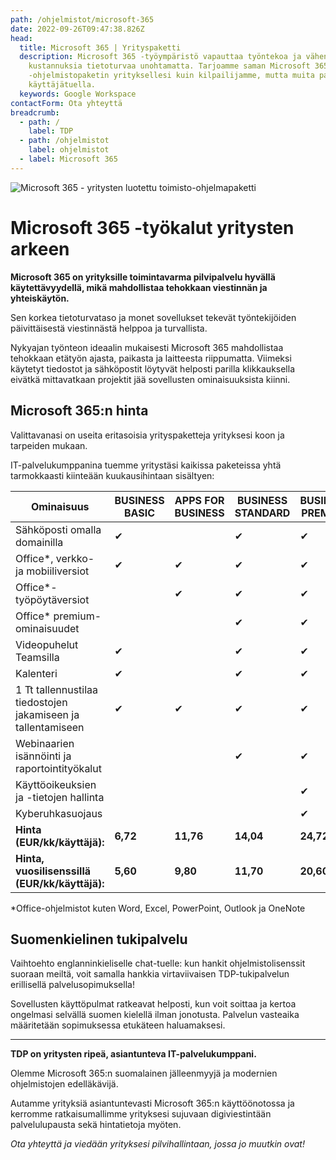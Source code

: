 ```yaml
---
path: /ohjelmistot/microsoft-365
date: 2022-09-26T09:47:38.826Z
head:
  title: Microsoft 365 | Yrityspaketti
  description: Microsoft 365 -työympäristö vapauttaa työntekoa ja vähentää
    kustannuksia tietoturvaa unohtamatta. Tarjoamme saman Microsoft 365
    -ohjelmistopaketin yrityksellesi kuin kilpailijamme, mutta muita paremmalla
    käyttäjätuella.
  keywords: Google Workspace
contactForm: Ota yhteyttä
breadcrumb:
  - path: /
    label: TDP
  - path: /ohjelmistot
    label: ohjelmistot
  - label: Microsoft 365
---
```

![Microsoft 365 - yritysten luotettu toimisto-ohjelmapaketti](/assets/365-tinified.jpg "Microsoft 365")

# Microsoft 365 -työkalut yritysten arkeen

**Microsoft 365 on yrityksille toimintavarma pilvipalvelu hyvällä käytettävyydellä, mikä mahdollistaa tehokkaan viestinnän ja yhteiskäytön.** 

Sen korkea tietoturvataso ja monet sovellukset tekevät työntekijöiden päivittäisestä viestinnästä helppoa ja turvallista. 

Nykyajan työnteon ideaalin mukaisesti Microsoft 365 mahdollistaa tehokkaan etätyön ajasta, paikasta ja laitteesta riippumatta. Viimeksi käytetyt tiedostot ja sähköpostit löytyvät helposti parilla klikkauksella eivätkä mittavatkaan projektit jää sovellusten ominaisuuksista kiinni.

## Microsoft 365:n hinta

Valittavanasi on useita eritasoisia yrityspaketteja yrityksesi koon ja tarpeiden mukaan. 

IT-palvelukumppanina tuemme yritystäsi kaikissa paketeissa yhtä tarmokkaasti kiinteään kuukausihintaan sisältyen:

| Ominaisuus                                                   | BUSINESS BASIC | APPS FOR BUSINESS | BUSINESS STANDARD | BUSINESS PREMIUM |
| ------------------------------------------------------------ | -------------- | ----------------- | ----------------- | ---------------- |
| Sähköposti omalla domainilla                                 | ✔              |                   | ✔                 | ✔                |
| Office*, verkko- ja mobiiliversiot                           | ✔              | ✔                 | ✔                 | ✔                |
| Office*-työpöytäversiot                                      |                | ✔                 | ✔                 | ✔                |
| Office* premium-ominaisuudet                                 |                |                   | ✔                 | ✔                |
| Videopuhelut Teamsilla                                       | ✔              |                   | ✔                 | ✔                |
| Kalenteri                                                    | ✔              |                   | ✔                 | ✔                |
| 1 Tt tallennustilaa tiedostojen jakamiseen ja tallentamiseen | ✔              | ✔                 | ✔                 | ✔                |
| Webinaarien isännöinti ja raportointityökalut                |                |                   | ✔                 | ✔                |
| Käyttöoikeuksien ja -tietojen hallinta                       |                |                   |                   | ✔                |
| Kyberuhkasuojaus                                             |                |                   |                   | ✔                |
| **Hinta (EUR/kk/käyttäjä):**                                 | **6,72**       | **11,76**         | **14,04**         | **24,72**        |
| **Hinta, vuosilisenssillä (EUR/kk/käyttäjä):**               | **5,60**       | **9,80**          | **11,70**         | **20,60**        |

\*Office-ohjelmistot kuten Word, Excel, PowerPoint, Outlook ja OneNote 

## Suomenkielinen tukipalvelu

Vaihtoehto englanninkieliselle chat-tuelle: kun hankit ohjelmistolisenssit suoraan meiltä, voit samalla hankkia virtaviivaisen TDP-tukipalvelun erillisellä palvelusopimuksella! 

Sovellusten käyttöpulmat ratkeavat helposti, kun voit soittaa ja kertoa ongelmasi selvällä suomen kielellä ilman jonotusta. Palvelun vasteaika määritetään sopimuksessa etukäteen haluamaksesi.

- - -

**TDP on yritysten ripeä, asiantunteva IT-palvelukumppani.** 

Olemme Microsoft 365:n suomalainen jälleenmyyjä ja modernien ohjelmistojen edelläkävijä. 

Autamme yrityksiä asiantuntevasti Microsoft 365:n käyttöönotossa ja kerromme ratkaisumallimme yrityksesi sujuvaan digiviestintään palvelulupausta sekä hintatietoja myöten. 

*Ota yhteyttä ja viedään yrityksesi pilvihallintaan, jossa jo muutkin ovat!*